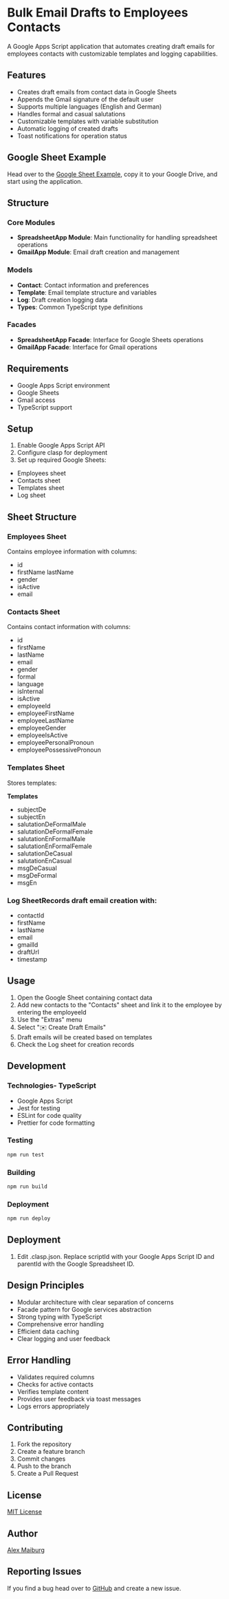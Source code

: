 # Bulk Email Drafts to Employees Contacts

A Google Apps Script application that automates creating draft emails for employees contacts with customizable templates and logging capabilities.

## Features

- Creates draft emails from contact data in Google Sheets
- Appends the Gmail signature of the default user
- Supports multiple languages (English and German)
- Handles formal and casual salutations
- Customizable templates with variable substitution
- Automatic logging of created drafts
- Toast notifications for operation status

## Google Sheet Example

Head over to the [Google Sheet Example](https://docs.google.com/spreadsheets/d/15y1_PscTRG3AOKLNZ5dWT5T_oJFdcYFo-dHi0oLhnrc/edit?gid=176114814#gid=176114814), copy it to your Google Drive, and start using the application.

## Structure

### Core Modules

- **SpreadsheetApp Module**: Main functionality for handling spreadsheet operations
- **GmailApp Module**: Email draft creation and management

### Models

- **Contact**: Contact information and preferences
- **Template**: Email template structure and variables
- **Log**: Draft creation logging data
- **Types**: Common TypeScript type definitions

### Facades

- **SpreadsheetApp Facade**: Interface for Google Sheets operations
- **GmailApp Facade**: Interface for Gmail operations

## Requirements

- Google Apps Script environment
- Google Sheets
- Gmail access
- TypeScript support

## Setup

1. Enable Google Apps Script API
2. Configure clasp for deployment
3. Set up required Google Sheets:
- Employees sheet
- Contacts sheet
- Templates sheet
- Log sheet

## Sheet Structure

### Employees Sheet

Contains employee information with columns:

- id
- firstName	lastName
- gender
- isActive
- email

### Contacts Sheet

Contains contact information with columns:

- id
- firstName
- lastName
- email
- gender
- formal
- language
- isInternal
- isActive
- employeeId
- employeeFirstName
- employeeLastName
- employeeGender
- employeeIsActive
- employeePersonalPronoun
- employeePossessivePronoun

### Templates Sheet

Stores templates:

**Templates**
- subjectDe
- subjectEn
- salutationDeFormalMale
- salutationDeFormalFemale
- salutationEnFormalMale
- salutationEnFormalFemale
- salutationDeCasual
- salutationEnCasual
- msgDeCasual
- msgDeFormal
- msgEn

### Log SheetRecords draft email creation with:

- contactId
- firstName
- lastName
- email
- gmailId
- draftUrl
- timestamp

## Usage

1. Open the Google Sheet containing contact data
2. Add new contacts to the "Contacts" sheet and link it to the employee by entering the employeeId
3. Use the "Extras" menu
4. Select "✉️ Create Draft Emails"
5. Draft emails will be created based on templates
6. Check the Log sheet for creation records

## Development

### Technologies- TypeScript

- Google Apps Script
- Jest for testing
- ESLint for code quality
- Prettier for code formatting

### Testing

```bash
npm run test
```

### Building

```bash
npm run build
```

### Deployment

```bash
npm run deploy
```

## Deployment

1. Edit .clasp.json. Replace scriptId with your Google Apps Script ID and parentId with the Google Spreadsheet ID.

## Design Principles

- Modular architecture with clear separation of concerns
- Facade pattern for Google services abstraction
- Strong typing with TypeScript
- Comprehensive error handling
- Efficient data caching
- Clear logging and user feedback

## Error Handling

- Validates required columns
- Checks for active contacts
- Verifies template content
- Provides user feedback via toast messages
- Logs errors appropriately

## Contributing

1. Fork the repository
2. Create a feature branch
3. Commit changes
4. Push to the branch
5. Create a Pull Request

## License

[MIT License](https://github.com/almai/blob/master/LICENSE)

## Author

[Alex Maiburg](https://alexmaiburg.de)

## Reporting Issues

If you find a bug head over to [GitHub](https://github.com/almai/bulk-email/issues/new) and create a new issue.
